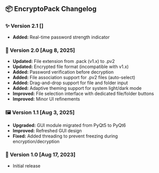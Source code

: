 ## 📦 EncryptoPack Changelog

### ✨ Version 2.1 []
- **Added:** Real-time password strength indicator

### 🔐 Version 2.0 [Aug 8, 2025]
- **Updated:** File extension from .pack (v1.x) to .pv2
- **Updated:** Encrypted file format (incompatible with v1.x)
- **Added:** Password verification before decryption
- **Added:** File association support for .pv2 files (auto-select)
- **Added:** Drag-and-drop support for file and folder input
- **Added:** Adaptive theming support for system light/dark mode
- **Improved:** File selection interface with dedicated file/folder buttons
- **Improved:** Minor UI refinements

### 🖼️ Version 1.1 [Aug 3, 2025]
- **Upgraded:** GUI module migrated from PyQt5 to PyQt6
- **Improved:** Refreshed GUI design
- **Fixed:** Added threading to prevent freezing during encryption/decryption

### 🚀 Version 1.0 [Aug 17, 2023]
- Initial release

